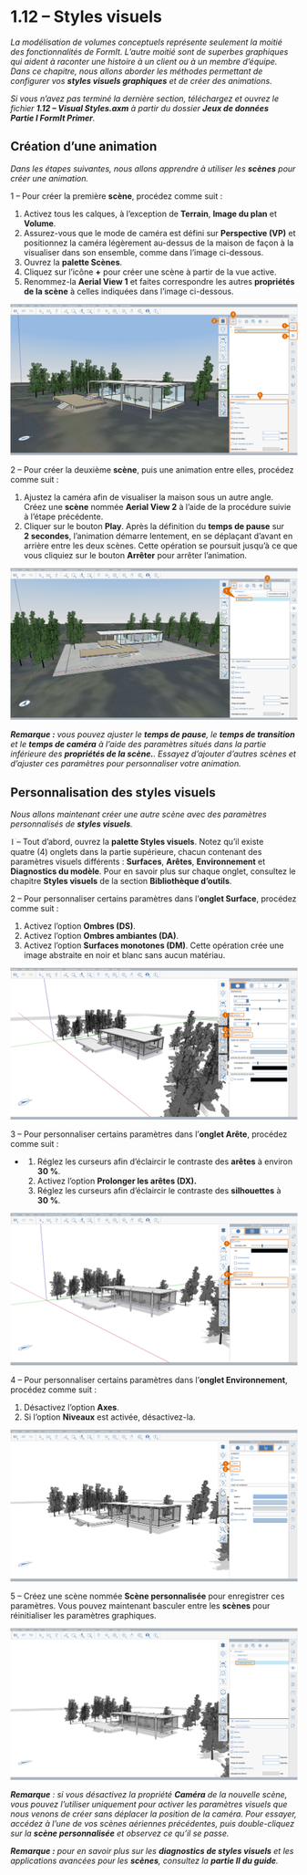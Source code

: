 # 1.12 – Styles visuels

_La modélisation de volumes conceptuels représente seulement la moitié des fonctionnalités de FormIt. L’autre moitié sont de superbes graphiques qui aident à raconter une histoire à un client ou à un membre d’équipe. Dans ce chapitre, nous allons aborder les méthodes permettant de configurer vos_ _**styles visuels graphiques**_ _et de créer des animations._

_Si vous n’avez pas terminé la dernière section, téléchargez et ouvrez le fichier_ _**1.12 – Visual Styles.axm**_ _à partir du dossier_ _**Jeux de données Partie I FormIt Primer**._

## **Création d’une animation**

_Dans les étapes suivantes, nous allons apprendre à utiliser les_ _**scènes**_ _pour créer une animation._

1 – Pour créer la première **scène**, procédez comme suit :

1. Activez tous les calques, à l’exception de **Terrain**, **Image du plan** et **Volume**.
2. Assurez-vous que le mode de caméra est défini sur **Perspective (VP)** et positionnez la caméra légèrement au-dessus de la maison de façon à la visualiser dans son ensemble, comme dans l’image ci-dessous.
3. Ouvrez la **palette Scènes**.
4. Cliquez sur l’icône **+** pour créer une scène à partir de la vue active.
5. Renommez-la **Aerial View 1** et faites correspondre les autres **propriétés de la scène** à celles indiquées dans l’image ci-dessous.

![](<../../.gitbook/assets/0 (17) (1).png>)

2 – Pour créer la deuxième **scène**, puis une animation entre elles, procédez comme suit :

1. Ajustez la caméra afin de visualiser la maison sous un autre angle. Créez une **scène** nommée **Aerial View 2** à l’aide de la procédure suivie à l’étape précédente.
2. Cliquer sur le bouton **Play**. Après la définition du **temps de pause** sur **2 secondes**, l’animation démarre lentement, en se déplaçant d’avant en arrière entre les deux scènes. Cette opération se poursuit jusqu’à ce que vous cliquiez sur le bouton **Arrêter** pour arrêter l’animation.

![](<../../.gitbook/assets/1 (12) (1).png>)

_**Remarque :**_ _vous pouvez ajuster le_ _**temps de pause**, le_ _**temps de transition** et le_ _**temps de caméra**_ _à l’aide des paramètres situés dans la partie inférieure des_ _**propriétés de la scène.**. Essayez d’ajouter d’autres scènes et d’ajuster ces paramètres pour personnaliser votre animation._

## **Personnalisation des styles visuels**

_Nous allons maintenant créer une autre scène avec des paramètres personnalisés de **styles visuels**._

1ؘ – Tout d’abord, ouvrez la **palette Styles visuels**. Notez qu’il existe quatre (4) onglets dans la partie supérieure, chacun contenant des paramètres visuels différents : **Surfaces**, **Arêtes**, **Environnement** et **Diagnostics du modèle**. Pour en savoir plus sur chaque onglet, consultez le chapitre **Styles visuels** de la section **Bibliothèque d’outils**.

2 – Pour personnaliser certains paramètres dans l’**onglet Surface**, procédez comme suit :

1. Activez l’option **Ombres (DS)**.
2. Activez l’option **Ombres ambiantes (DA)**.
3. Activez l’option **Surfaces monotones (DM)**. Cette opération crée une image abstraite en noir et blanc sans aucun matériau.

![](<../../.gitbook/assets/2 (20) (1).png>)

3 – Pour personnaliser certains paramètres dans l’**onglet Arête**, procédez comme suit :

*
   1. Réglez les curseurs afin d’éclaircir le contraste des **arêtes** à environ **30 %**.
   2. Activez l’option **Prolonger les arêtes (DX).**
   3. Réglez les curseurs afin d’éclaircir le contraste des **silhouettes** à **30 %**.

![](<../../.gitbook/assets/3 (11) (1).png>)

4 – Pour personnaliser certains paramètres dans l’**onglet Environnement**, procédez comme suit :

1. Désactivez l’option **Axes**.
2. Si l’option **Niveaux** est activée, désactivez-la.

![](<../../.gitbook/assets/4 (8) (2).png>)

5 – Créez une scène nommée **Scène personnalisée** pour enregistrer ces paramètres. Vous pouvez maintenant basculer entre les **scènes** pour réinitialiser les paramètres graphiques.

![](<../../.gitbook/assets/5 (6) (1).png>)

_**Remarque** : si vous désactivez la propriété_ _**Caméra**_ _de la nouvelle scène, vous pouvez l’utiliser uniquement pour activer les paramètres visuels que nous venons de créer sans déplacer la position de la caméra. Pour essayer, accédez à l’une de vos scènes aériennes précédentes, puis double-cliquez sur la_ _**scène personnalisée**_ _et observez ce qu’il se passe._

_**Remarque :**_ _pour en savoir plus sur les_ _**diagnostics de styles visuels**_ _et les applications avancées pour les_ _**scènes**, consultez la_ _**partie II du guide**._
